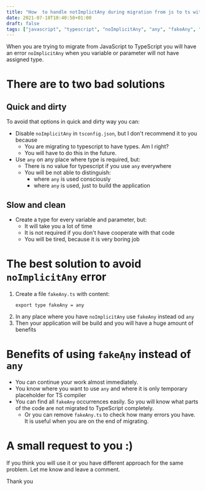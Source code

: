 ```yaml
---
title: "How  to handle notImplictAny during migration from js to ts without time wasting"
date: 2021-07-18T10:40:58+01:00
draft: false
tags: ["javascript", "typescript", "noImplicitAny", "any", "fakeAny", "ongoing refactor"]
---
```


When you are trying to migrate from JavaScript to TypeScript you will have an error `noImplicitAny` when you variable or parameter will not have assigned type. 

# There are to two bad solutions
## Quick and dirty

To avoid that options in quick and dirty way you can:
- Disable `noImplicitAny` in `tsconfig.json`, but I don't recommend it to you because
  - You are migrating to typescript to have types. Am I right?
  - You will have to do this in the future.
- Use `any` on any place where type is required, but:
  - There is no value for typescript if you use `any` everywhere
  - You will be not able to distinguish:
    - where `any` is used consciously 
    - where `any` is used, just to build the application

## Slow and clean

- Create a type for every variable and parameter, but:
  - It will take you a lot of time
  - It is not required if you don't have cooperate with that code
  - You will be tired, because it is very boring job

# The best solution to avoid  `noImplicitAny` error
1. Create a file `fakeAny.ts` with content:
    ```
    export type fakeAny = any
    ```
2. In any place where you have  `noImplicitAny` use `fakeAny` instead od `any`
3. Then your application will be build and you will have a huge amount of benefits

# Benefits of using `fakeĄny` instead of `any`
- You can continue your work almost immediately.  
- You know where you want to use `any` and where it is only temporary placeholder for TS compiler
- You can find all `fakeAny` occurrences easily. So you will know what parts of the code are not migrated to TypeScript completely.
  - Or you can remove `fakeAny.ts` to check how many errors you have. It is useful when you are on the end of migrating.


# A small request to you :)
If you think you will use it or you have different approach for the same problem. Let me know and leave a comment. 

Thank you
